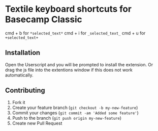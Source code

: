 # Textile keyboard shortcuts for Basecamp Classic

cmd + b for `*selected_text*`
cmd + i for `_selected_text_`
cmd + u for `+selected_text+`

## Installation

Open the Userscript and you will be prompted to install the extension.
Or drag the js file into the extentions window if this does not work automatically.

## Contributing

1. Fork it
2. Create your feature branch (`git checkout -b my-new-feature`)
3. Commit your changes (`git commit -am 'Added some feature'`)
4. Push to the branch (`git push origin my-new-feature`)
5. Create new Pull Request
